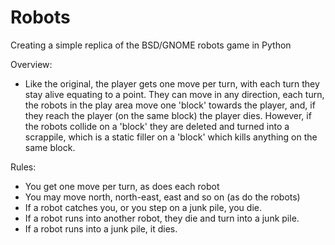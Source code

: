 # Robots
Creating a simple replica of the BSD/GNOME robots game in Python

Overview:
- Like the original, the player gets one move per turn, with each turn they stay alive equating to a point. They can move in any direction,
each turn, the robots in the play area move one 'block' towards the player, and, if they reach the player (on the same block) the player dies.
However, if the robots collide on a 'block' they are deleted and turned into a scrappile, which is a static filler on a 'block' which kills
anything on the same block.

Rules:
- You get one move per turn, as does each robot
- You may move north, north-east, east and so on (as do the robots)
- If a robot catches you, or you step on a junk pile, you die.
- If a robot runs into another robot, they die and turn into a junk pile.
- If a robot runs into a junk pile, it dies.

